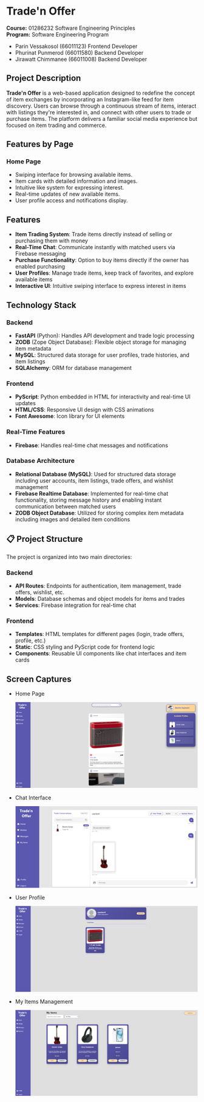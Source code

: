 # Trade'n Offer
**Course:** 01286232 Software Engineering Principles  
**Program:** Software Engineering Program
* Parin Vessakosol (66011123) Frontend Developer
* Phurinat Punmerod (66011580) Backend Developer
* Jirawatt Chimmanee (66011008) Backend Developer

## Project Description
**Trade'n Offer** is a web-based application designed to redefine the concept of item exchanges by incorporating an Instagram-like feed for item discovery. Users can browse through a continuous stream of items, interact with listings they're interested in, and connect with other users to trade or purchase items. The platform delivers a familiar social media experience but focused on item trading and commerce.

## Features by Page
### Home Page
* Swiping interface for browsing available items.
* Item cards with detailed information and images.
* Intuitive like system for expressing interest.
* Real-time updates of new available items.
* User profile access and notifications display.

## Features
* **Item Trading System**: Trade items directly instead of selling or purchasing them with money
* **Real-Time Chat**: Communicate instantly with matched users via Firebase messaging
* **Purchase Functionality**: Option to buy items directly if the owner has enabled purchasing
* **User Profiles**: Manage trade items, keep track of favorites, and explore available items
* **Interactive UI**: Intuitive swiping interface to express interest in items

## Technology Stack
### Backend
* **FastAPI** (Python): Handles API development and trade logic processing
* **ZODB** (Zope Object Database): Flexible object storage for managing item metadata
* **MySQL**: Structured data storage for user profiles, trade histories, and item listings
* **SQLAlchemy**: ORM for database management

### Frontend
* **PyScript**: Python embedded in HTML for interactivity and real-time UI updates
* **HTML/CSS**: Responsive UI design with CSS animations
* **Font Awesome**: Icon library for UI elements

### Real-Time Features
* **Firebase**: Handles real-time chat messages and notifications

### Database Architecture
* **Relational Database (MySQL)**: Used for structured data storage including user accounts, item listings, trade offers, and wishlist management
* **Firebase Realtime Database**: Implemented for real-time chat functionality, storing message history and enabling instant communication between matched users
* **ZODB Object Database**: Utilized for storing complex item metadata including images and detailed item conditions

## 📋 Project Structure
The project is organized into two main directories:

### Backend
* **API Routes**: Endpoints for authentication, item management, trade offers, wishlist, etc.
* **Models**: Database schemas and object models for items and trades
* **Services**: Firebase integration for real-time chat

### Frontend
* **Templates**: HTML templates for different pages (login, trade offers, profile, etc.)
* **Static**: CSS styling and PyScript code for frontend logic
* **Components**: Reusable UI components like chat interfaces and item cards

## Screen Captures

* Home Page
  
  ![Home Page](screenshots/home.png)

* Chat Interface
  
  ![Chat Interface](screenshots/chat.png)

* User Profile
  
  ![User Profile](screenshots/profile.png)

* My Items Management
  
  ![My Items](screenshots/items.png)
